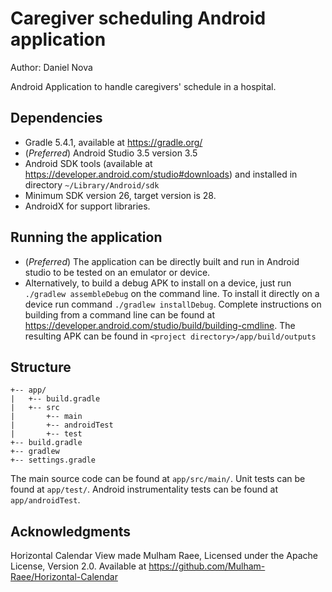 
# Caregiver scheduling Android application 
Author: Daniel Nova

Android Application to handle caregivers' schedule in a hospital.

## Dependencies 
* Gradle 5.4.1, available at <https://gradle.org/>
* (_Preferred_) Android Studio 3.5 version 3.5
* Android SDK tools (available at <https://developer.android.com/studio#downloads>) and installed in directory `~/Library/Android/sdk`
* Minimum SDK version 26, target version is 28.
* AndroidX for support libraries.

## Running the application
* (_Preferred_) The application can be directly built and run in Android studio to be tested on an emulator or device.
* Alternatively, to build a debug APK to install on a device, just run `./gradlew assembleDebug`  on the command line. To install it directly on a device run command `./gradlew installDebug`. Complete instructions on building from a command line can be found at <https://developer.android.com/studio/build/building-cmdline>. The resulting APK can be found in `<project directory>/app/build/outputs`


## Structure
```
+-- app/
|   +-- build.gradle
|   +-- src
|       +-- main
|       +-- androidTest
|       +-- test
+-- build.gradle
+-- gradlew
+-- settings.gradle
```
The main source code can be found at `app/src/main/`.
Unit tests can be found at `app/test/`.
Android instrumentality tests can be found at `app/androidTest`.


## Acknowledgments
Horizontal Calendar View made Mulham Raee, Licensed under the Apache License, Version 2.0.
Available at <https://github.com/Mulham-Raee/Horizontal-Calendar>


